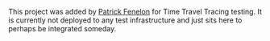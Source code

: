 This project was added by [Patrick Fenelon](mailto:pafenelo@microsoft.com) for Time Travel Tracing testing. It is currently not deployed to any test infrastructure and just sits here to perhaps be integrated someday.
